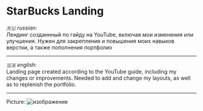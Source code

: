 # StarBucks Landing
*🇷🇺 russian:* </br>
Лендинг созданнный по гайду на YouTube, включая мои изменения или улучшения. Нужен для закрепления и повышения моих навыков верстки, а также пополнения портфолио

***

*🇬🇧 english:* </br>
Landing page created according to the YouTube guide, including my changes or improvements. Needed to add and change my layouts, as well as to replenish the portfolio.

***

Picture:
![изображение](https://github.com/user-attachments/assets/7f9efd17-af60-498c-903b-50991eed9c90)
